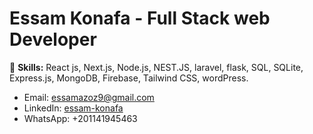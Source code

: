 # Essam Konafa - Full Stack web Developer
🚀 **Skills:** React js, Next.js, Node.js, NEST.JS, laravel, flask, SQL, SQLite, Express.js, MongoDB, Firebase, Tailwind CSS, wordPress.  
- Email: essamazoz9@gmail.com   
- LinkedIn: [essam-konafa](https://www.linkedin.com/in/essam-konafa-589310286/)
- WhatsApp: +201141945463

